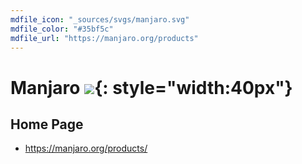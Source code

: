 ```yaml
---
mdfile_icon: "_sources/svgs/manjaro.svg"
mdfile_color: "#35bf5c"
mdfile_url: "https://manjaro.org/products"
---
```


# Manjaro ![](../_sources/svgs/manjaro.svg){: style="width:40px"}

## Home Page

- https://manjaro.org/products/
